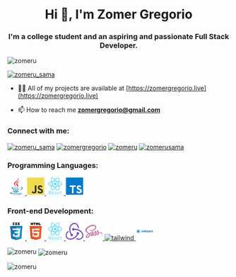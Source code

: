 <h1 align="center">Hi 👋, I'm Zomer Gregorio</h1>
<h3 align="center">I'm a college student and an aspiring and passionate Full Stack Developer.</h3>

<p align="left"> <img src="https://komarev.com/ghpvc/?username=zomeru&label=Profile%20views&color=0e75b6&style=flat" alt="zomeru" /> </p>


<p align="left"> <a href="https://twitter.com/zomeru_sama" target="blank"><img src="https://img.shields.io/twitter/follow/zomeru_sama?logo=twitter&style=for-the-badge" alt="zomeru_sama" /></a> </p>

- 👨‍💻 All of my projects are available at [https://zomergregorio.live](https://zomergregorio.live)

- 📫 How to reach me **zomergregorio@gmail.com**

<h3 align="left">Connect with me:</h3>
<p align="left">
<a href="https://twitter.com/zomeru_sama" target="blank"><img align="center" src="https://raw.githubusercontent.com/rahuldkjain/github-profile-readme-generator/master/src/images/icons/Social/twitter.svg" alt="zomeru_sama" height="30" width="40" /></a>
<a href="https://linkedin.com/in/zomergregorio" target="blank"><img align="center" src="https://raw.githubusercontent.com/rahuldkjain/github-profile-readme-generator/master/src/images/icons/Social/linked-in-alt.svg" alt="zomergregorio" height="30" width="40" /></a>
<a href="https://fb.com/zomeru" target="blank"><img align="center" src="https://raw.githubusercontent.com/rahuldkjain/github-profile-readme-generator/master/src/images/icons/Social/facebook.svg" alt="zomeru" height="30" width="40" /></a>
<a href="https://instagram.com/zomerusama" target="blank"><img align="center" src="https://raw.githubusercontent.com/rahuldkjain/github-profile-readme-generator/master/src/images/icons/Social/instagram.svg" alt="zomerusama" height="30" width="40" /></a>
</p>

<h3 align="left">Programming Languages:</h3>
<p align="left"> <a href="https://www.java.com" target="_blank"> <img src="https://raw.githubusercontent.com/devicons/devicon/master/icons/java/java-original.svg" alt="java" width="40" height="40"/> </a> <a href="https://developer.mozilla.org/en-US/docs/Web/JavaScript" target="_blank"> <img src="https://raw.githubusercontent.com/devicons/devicon/master/icons/javascript/javascript-original.svg" alt="javascript" width="40" height="40"/> </a> <a href="https://reactjs.org/" target="_blank"> <img src="https://raw.githubusercontent.com/devicons/devicon/master/icons/react/react-original-wordmark.svg" alt="react" width="40" height="40"/> </a> <a href="https://www.typescriptlang.org/" target="_blank"> <img src="https://raw.githubusercontent.com/devicons/devicon/master/icons/typescript/typescript-original.svg" alt="typescript" width="40" height="40"/> </a> </p>

<h3 align="left">Front-end Development:</h3>
<p align="left"> <a href="https://www.w3schools.com/css/" target="_blank"> <img src="https://raw.githubusercontent.com/devicons/devicon/master/icons/css3/css3-original-wordmark.svg" alt="css3" width="40" height="40"/> </a> <a href="https://www.w3.org/html/" target="_blank"> <img src="https://raw.githubusercontent.com/devicons/devicon/master/icons/html5/html5-original-wordmark.svg" alt="html5" width="40" height="40"/> </a> <a href="https://reactjs.org/" target="_blank"> <img src="https://raw.githubusercontent.com/devicons/devicon/master/icons/react/react-original-wordmark.svg" alt="react" width="40" height="40"/> </a> <a href="https://redux.js.org" target="_blank"> <img src="https://raw.githubusercontent.com/devicons/devicon/master/icons/redux/redux-original.svg" alt="redux" width="40" height="40"/> </a> <a href="https://sass-lang.com" target="_blank"> <img src="https://raw.githubusercontent.com/devicons/devicon/master/icons/sass/sass-original.svg" alt="sass" width="40" height="40"/> </a> <a href="https://tailwindcss.com/" target="_blank"> <img src="https://www.vectorlogo.zone/logos/tailwindcss/tailwindcss-icon.svg" alt="tailwind" width="40" height="40"/> </a> <a href="https://webpack.js.org" target="_blank"> <img src="https://raw.githubusercontent.com/devicons/devicon/d00d0969292a6569d45b06d3f350f463a0107b0d/icons/webpack/webpack-original-wordmark.svg" alt="webpack" width="40" height="40"/> </a> </p>

<p><img align="left" src="https://github-readme-stats.vercel.app/api/top-langs?username=zomeru&show_icons=true&locale=en&layout=compact" alt="zomeru" /></p>

<p>&nbsp;<img align="center" src="https://github-readme-stats.vercel.app/api?username=zomeru&show_icons=true&locale=en" alt="zomeru" /></p>

<p><img align="center" src="https://github-readme-streak-stats.herokuapp.com/?user=zomeru&" alt="zomeru" /></p>


<!-- <div align="center">
   <h2>Hi! I'm Zomer, a college student and Full Stack Developer.</h2>
</div>


- 🌐 My website: <a href="https://zomergregorio.live/" target="_blank">Zomer Gregorio</a>
- 🌱 I’m currently learning **MERN Stack**
- 🥅 2021 Goals: Contribute more to Open Source projects

#### **Connect with me:**

<p>Instagram: <a href="https://instagram.com/zomerusama/" target="_blank">@zomerusama</a></p>
<p>Twitter: <a href="https://twitter.com/zomeru_sama/" target="_blank">@zomeru_sama</a></p>
<p>Facebook: <a href="https://facebook.com/Zomeru/" target="_blank">@Zomeru</a></p>

---
<br />
<div align="center">
   <img width="400" src="https://github-readme-stats.vercel.app/api?username=zomeru&count_private=true&include_all_commits=true&show_icons=true&hide_border=true&title_color=58A6FF&icon_color=1F6FEB&text_color=C3D1D9&bg_color=0D1117" />
   <img width="400" src="https://github-readme-streak-stats.herokuapp.com/?user=zomeru&hide_border=true&show_icons=true&currStreakNum=58A6FF&sideNums=58A6FF&border=1F6FEB&currStreakLabel=C3D1D9&background=0D1117&sideLabels=C3D1D9&dates=58A6FF" />
</div>

<div align="center">  
  <img width="400" src="https://github-readme-stats.vercel.app/api/top-langs/?username=zomeru&layout=compact&theme=onedark&hide_border=true&hide=java,dart&title_color=58A6FF&icon_color=1F6FEB&text_color=C3D1D9&bg_color=0D1117" />
</div>

[twitter]: https://twitter.com/zomeru_sama
[youtube]: https://www.youtube.com/channel/UCEGduPY5pLYkW5tZiC6QtXw
[instagram]: https://www.instagram.com/zomerusama/


<!-- 
<h1 align="center">Meow World! I'm <a href="https://zomergregorio.live" targer="_blank">Zomer Gregoro</a></h1>

- A college student and an aspiring Full Stack Engineer
- 🌱 I’m currently learning **MERN Stack**

<h3 align="left">Connect with me:</h3>
<p align="left">
  <a href="https://fb.com/zomeru" target="blank"><img align="center" src="https://cdn.jsdelivr.net/npm/simple-icons@3.0.1/icons/facebook.svg" alt="zomeru" height="30" width="40" /></a>
  <a href="https://instagram.com/zomerusama" target="blank"><img align="center" src="https://cdn.jsdelivr.net/npm/simple-icons@3.0.1/icons/instagram.svg" alt="zomerusama" height="30" width="40" /></a>
<a href="https://twitter.com/zomeru_sama" target="blank"><img align="center" src="https://cdn.jsdelivr.net/npm/simple-icons@3.0.1/icons/twitter.svg" alt="zomeru_sama" height="30" width="40" /></a>
  <a href="https://linkedin.com/in/zomergregorio" target="blank"><img align="center" src="https://cdn.jsdelivr.net/npm/simple-icons@3.0.1/icons/linkedin.svg" alt="zomergregorio" height="30" width="40" /></a>
<a href="https://codepen.io/zomer-gregorio" target="blank"><img align="center" src="https://cdn.jsdelivr.net/npm/simple-icons@3.0.1/icons/codepen.svg" alt="zomer-gregorio" height="30" width="40" /></a>

</p>

 
  <img src="https://raw.githubusercontent.com/zomeru/zomeru/main/CatOnWork.png" alt="Best cat in the entire universe!" />
-->

